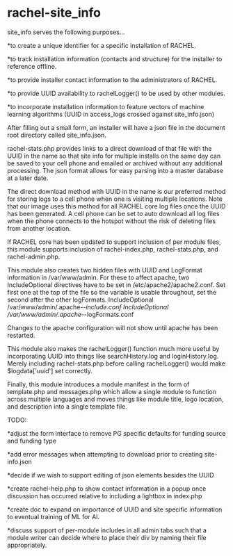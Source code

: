 # rachel-site_info

site_info serves the following purposes...

*to create a unique identifier for a specific installation of RACHEL.

*to track installation information (contacts and structure) for the installer to reference offline.

*to provide installer contact information to the administrators of RACHEL.

*to provide UUID availability to rachelLogger() to be used by other modules.

*to incorporate installation information to feature vectors of machine learning algorithms (UUID in access_logs crossed against site_info.json)

After filling out a small form, an installer will have a json file in the document root directory called site_info.json.

rachel-stats.php provides links to a direct download of that file with the UUID in the name so that site info for multiple installs on the same day
can be saved to your cell phone and emailed or archived without any additional processing.  The json format allows for easy parsing 
into a master database at a later date.  

The direct download method with UUID in the name is our preferred method for storing logs to a cell phone when one is visiting
multiple locations.  Note that our image uses this method for all RACHEL core log files once the UUID has been generated. A cell
phone can be set to auto download all log files when the phone connects to the hotspot without the risk of deleting files from another location.

If RACHEL core has been updated to support inclusion of per module files, 
this module supports inclusion of rachel-index.php, rachel-stats.php, and rachel-admin.php.

This module also creates two hidden files with UUID and LogFormat information in /var/www/admin.
For these to affect apache, two IncludeOptional directives have to be set in /etc/apache2/apache2.conf.
Set first one at the top of the file so the variable is usable throughout, set the second after the other logFormats.
IncludeOptional /var/www/admin/.apache-*-include.conf
IncludeOptional /var/www/admin/.apache-*-logFormats.conf

Changes to the apache configuration will not show until apache has been restarted.

This module also makes the rachelLogger() function much more useful by incorporating UUID into things like searchHistory.log
and loginHistory.log.  Merely including rachel-stats.php before calling rachelLogger() would make $logdata['uuid'] set correctly.

Finally, this module introduces a module manifest in the form of template.php and messages.php which allow a single module
to function across multiple languages and moves things like module title, logo location, and description into a single template file.

TODO:  

*adjust the form interface to remove PG specific defaults for funding source and funding type

*add error messages when attempting to download prior to creating site-info.json

*decide if we wish to support editing of json elements besides the UUID

*create rachel-help.php to show contact information in a popup once discussion has occurred relative to including a lightbox in index.php

*create doc to expand on importance of UUID and site specific information to eventual training of ML for AI.

*discuss support of per-module includes in all admin tabs such that a module writer can decide where to place their div by naming their file appropriately.
